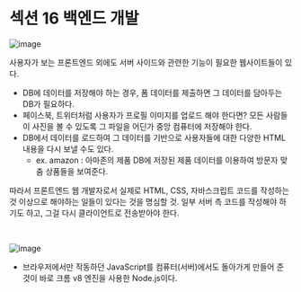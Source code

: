 # 섹션 16 백엔드 개발

![image](https://github.com/xoxojw/100-days-of-web-development/assets/124491335/56432563-eebd-407b-800a-61e82ce6786a)

사용자가 보는 프론트엔드 외에도 서버 사이드와 관련한 기능이 필요한 웹사이트들이 있다.

- DB에 데이터를 저장해야 하는 경우, 폼 데이터를 제출하면 그 데이터를 담아두는 DB가 필요하다.
- 페이스북, 트위터처럼 사용자가 프로필 이미지를 업로드 해야 한다면? 모든 사람들이 사진을 볼 수 있도록 그 파일을 어딘가 중앙 컴퓨터에 저장해야 한다.
- DB에서 데이터를 로드하여 그 데이터를 기반으로 사용자들에 대한 다양한 HTML 내용을 다시 보낼 수도 있다.
    - ex. amazon : 아마존의 제품 DB에 저장된 제품 데이터를 이용하여 방문자 맞춤 상품들을 보여준다.

따라서 프론트엔드 웹 개발자로서 실제로 HTML, CSS, 자바스크립트 코드를 작성하는 것 이상으로 해야하는 일들이 있다는 것을 명심할 것. 일부 서버 측 코드를 작성해야 하기도 하고, 그걸 다시 클라이언트로 전송받아야 한다.

<br>

![image](https://github.com/xoxojw/100-days-of-web-development/assets/124491335/6fcb6106-7034-4deb-9423-14204ba8d7e1)

- 브라우저에서만 작동하던 JavaScript를 컴퓨터(서버)에서도 돌아가게 만들어 준 것이 바로 크롬 v8 엔진을 사용한 Node.js이다.